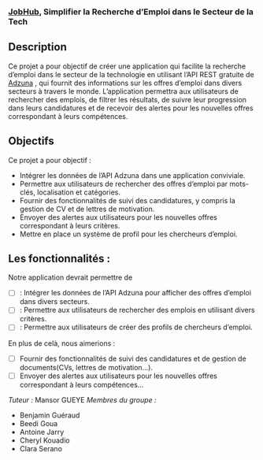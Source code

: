 ### [JobHub](https://foad-moodle.ensai.fr/course/view.php?id=33), Simplifier la Recherche d’Emploi dans le Secteur de la Tech

## Description 
Ce projet a pour objectif de créer une application qui facilite la recherche d’emploi dans le secteur de la technologie en utilisant l’API REST gratuite de [Adzuna](https://developer.adzuna.com/) , qui fournit des informations sur les offres d’emploi dans divers secteurs à travers le monde. L’application permettra aux utilisateurs de rechercher des emplois, de filtrer les résultats, de suivre leur progression dans leurs candidatures et de recevoir des alertes pour les nouvelles offres correspondant à leurs compétences.

## Objectifs
Ce projet a pour objectif :

- Intégrer les données de l’API Adzuna dans une application conviviale.
- Permettre aux utilisateurs de rechercher des offres d’emploi par mots-clés, localisation et catégories.
- Fournir des fonctionnalités de suivi des candidatures, y compris la gestion de CV et de lettres de motivation.
- Envoyer des alertes aux utilisateurs pour les nouvelles offres correspondant à leurs critères.
- Mettre en place un système de profil pour les chercheurs d’emploi.

## Les fonctionnalités  :

Notre application devrait permettre de 

- [ ] : Intégrer les données de l’API Adzuna pour afficher des offres d’emploi dans divers secteurs.
- [ ] : Permettre aux utilisateurs de rechercher des emplois en utilisant divers critères.
- [ ] : Permettre aux utilisateurs de créer des profils de chercheurs d’emploi.

En plus de celà, nous aimerions :
- [ ] Fournir des fonctionnalités de suivi des candidatures et de gestion de documents(CVs, lettres
de motivation…).
- [ ] Envoyer des alertes aux utilisateurs pour les nouvelles offres correspondant à leurs
compétences...

_Tuteur :_ Mansor GUEYE
_Membres du groupe :_
- Benjamin Guéraud
- Beedi Goua
- Antoine Jarry
- Cheryl Kouadio
- Clara Serano
